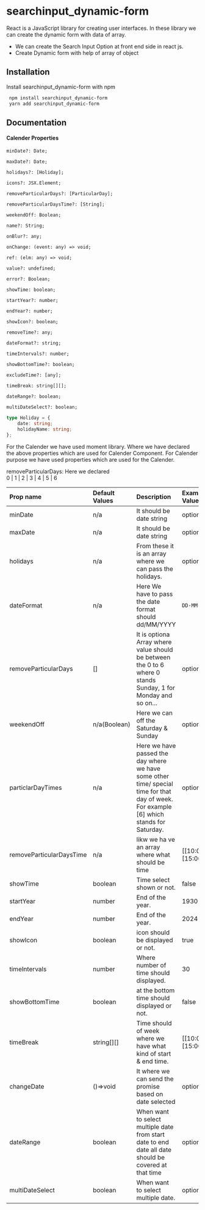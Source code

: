 ﻿# searchinput_dynamic-form

React is a JavaScript library for creating user interfaces. In these library we can create the dynamic form with data of array.

- We can create the Search Input Option at front end side in react js.
- Create Dynamic form with help of array of object

## Installation

Install searchinput_dynamic-form with npm

```bash
 npm install searchinput_dynamic-form
 yarn add searchinput_dynamic-form
```
    
## Documentation

#### Calender Properties

    minDate?: Date;

    maxDate?: Date;

    holidays?: [Holiday];

    icons?: JSX.Element;

    removeParticularDays?: [ParticularDay];

    removeParticularDaysTime?: [String];

    weekendOff: Boolean;

    name?: String;

    onBlur?: any;

    onChange: (event: any) => void;

    ref: (elm: any) => void;

    value?: undefined;

    error?: Boolean;

    showTime: boolean;

    startYear?: number;

    endYear?: number;

    showIcon?: boolean;

    removeTime?: any;

    dateFormat?: string;

    timeIntervals?: number;

    showBottomTime?: boolean;

    excludeTime?: [any];

    timeBreak: string[][];
    
    dateRange?: boolean;
    
    multiDateSelect?: boolean;

```typescript
type Holiday = {
    date: string;
    holidayName: string;
};
```

For the Calender we have used moment library. Where we have declared the above properties which are used for Calender Component. For Calender purpose we have used properties which are used for the Calender.

removeParticularDays: Here we declared  
        0 | 1 | 2 | 3 | 4 | 5 | 6

        
| Prop name | Default Values     | Description                |Example Values
| :-------- | :------- | :------------------------- | :------- 
| minDate | n/a | It should be date string |optional
| maxDate | n/a | It should be date string |optional
|holidays|n/a|From these it is an array where we can pass the holidays.|optional
|dateFormat|n/a|Here We have to pass the date format should dd/MM/YYYY|`DD-MM-YYYY`|
|removeParticularDays|[]|It is optiona Array where value should be between the 0 to 6 where 0 stands Sunday, 1 for Monday and so on...|optional
|weekendOff|n/a(Boolean)|Here we can off the Saturday & Sunday| optional
particlarDayTimes|n/a|Here we have passed the day where we have some other time/ special time for that day of week. For example [6] which stands for Saturday.|optional
removeParticularDaysTime|n/a|likw we ha ve an array where what should be time| [[10:00,13:00],[15:00,18:00]]
|showTime|boolean|Time select shown or not.|false
|startYear|number|End of the year.|1930
|endYear|number|End of the year.|2024
|showIcon|boolean|icon should be displayed or not.|true|
|timeIntervals|number|Where number of time should displayed.|30
|showBottomTime|boolean|at the bottom time should displayed or not.|false|
|timeBreak|string[][]|Time should of week where we have what kind of start & end time.|[[10:00,13:00][15:00,20:00]]
|changeDate|()=>void|It where we can send the promise based on date selected|optional|
|dateRange|boolean|When want to select multiple date from start date to end date all date should be covered at that time|optional|
|multiDateSelect|boolean|When want to select multiple date.|optional|

  
